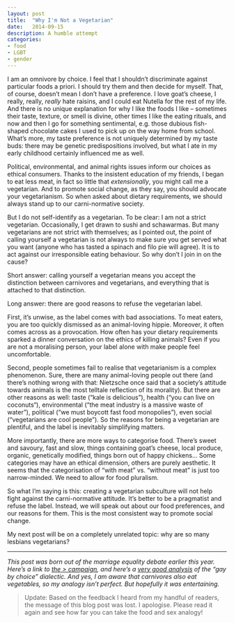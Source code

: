 ```yaml
---
layout: post
title:  "Why I'm Not a Vegetarian"
date:   2014-09-15
description: A humble attempt
categories:
- food
- LGBT
- gender
---
```


I am an omnivore by choice. I feel that I shouldn’t discriminate against particular foods a priori. I should try them and then decide for myself. That, of course, doesn’t mean I don’t have a preference. I love goat’s cheese, I really, really, *really* hate raisins, and I could eat Nutella for the rest of my life. And there is no unique explanation for why I like the foods I like – sometimes their taste, texture, or smell is divine, other times I like the eating rituals, and now and then I go for something sentimental, e.g. those dubious fish-shaped chocolate cakes I used to pick up on the way home from school. What’s more, my taste preference is not uniquely determined by my taste buds: there may be genetic predispositions involved, but what I ate in my early childhood certainly influenced me as well.

Political, environmental, and animal rights issues inform our choices as ethical consumers. Thanks to the insistent education of my friends, I began to eat less meat, in fact so little that *extensionally*, you might call me a vegetarian. And to promote social change, as they say, you should advocate your vegetarianism. So when asked about dietary requirements, we should always stand up to our carni-normative society.

But I do not self-identify as a vegetarian. To be clear: I am not a strict vegetarian. Occasionally, I get drawn to sushi and schawarmas. But many vegetarians are not strict with themselves; as I pointed out, the point of calling yourself a vegetarian is not always to make sure you get served what you want (anyone who has tasted a spinach and filo pie will agree). It is to act against our irresponsible eating behaviour. So why don’t I join in on the cause?

Short answer: calling yourself a vegetarian means you accept the distinction between carnivores and vegetarians, and everything that is attached to that distinction.

Long answer: there are good reasons to refuse the vegetarian label.

First, it’s unwise, as the label comes with bad associations. To meat eaters, you are too quickly dismissed as an animal-loving hippie. Moreover, it often comes across as a provocation. How often has your dietary requirements sparked a dinner conversation on the ethics of killing animals? Even if you are not a moralising person, your label alone with make people feel uncomfortable.

Second, people sometimes fail to realise that vegetarianism is a complex phenomenon. Sure, there are many animal-loving people out there (and there’s nothing wrong with that: Nietzsche once said that a society’s attitude towards animals is the most telltale reflection of its morality). But there are other reasons as well: taste (“kale is delicious”), health (“you can live on coconuts“), environmental (“the meat industry is a massive waste of water”), political (“we must boycott fast food monopolies”), even social (“vegetarians are cool people”). So the reasons for being a vegetarian are plentiful, and the label is inevitably simplifying matters.

More importantly, there are more ways to categorise food. There’s sweet and savoury, fast and slow, things containing goat’s cheese, local produce, organic, genetically modified, things born out of happy chickens… Some categories may have an ethical dimension, others are purely aesthetic. It seems that the categorisation of “with meat” vs. “without meat” is just too narrow-minded. We need to allow for food pluralism.

So what I’m saying is this: creating a vegetarian subculture will not help fight against the carni-normative attitude. It’s better to be a pragmatist and refuse the label. Instead, we will speak out about our food preferences, and our reasons for them. This is the most consistent way to promote social change.

My next post will be on a completely unrelated topic: why are so many lesbians vegetarians?

---

*This post was born out of the marriage equality debate earlier this year. Here’s a link to [the > campaign](http://http//www.againstequality.org/about/marriage/), and here’s a [very good analysis](http://blog.practicalethics.ox.ac.uk/2012/01/can-you-be-gay-by-choice/) of the “gay by choice” dialectic. And yes, I am aware that carnivores also eat vegetables, so my analogy isn’t perfect. But hopefully it was entertaining.*

> Update: Based on the feedback I heard from my handful of readers, the message of this blog post was lost. I apologise. Please read it again and see how far you can take the food and sex analogy!
